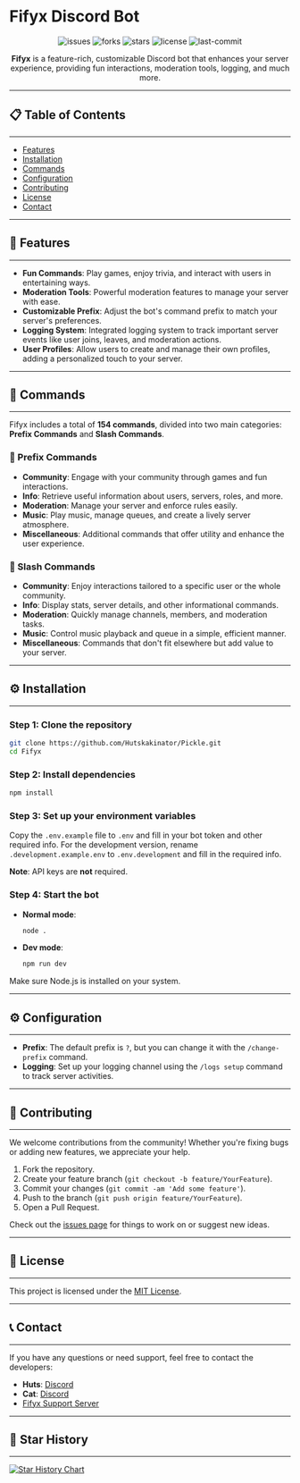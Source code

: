 # Fifyx Discord Bot

<p align="center">
  <img src="https://img.shields.io/github/issues/Hutskakinator/Pickle" alt="issues"/>
  <img src="https://img.shields.io/github/forks/Hutskakinator/Pickle" alt="forks"/>
  <img src="https://img.shields.io/github/stars/Hutskakinator/Pickle" alt="stars"/>
  <img src="https://img.shields.io/github/license/Hutskakinator/Pickle" alt="license"/>
  <img src="https://img.shields.io/github/last-commit/Hutskakinator/Pickle" alt="last-commit"/>
</p>

<p align="center">
  <strong>Fifyx</strong> is a feature-rich, customizable Discord bot that enhances your server experience, providing fun interactions, moderation tools, logging, and much more.
</p>

---

## 📋 Table of Contents
-----------------
- [Features](#-features)
- [Installation](#-installation)
- [Commands](#-commands)
- [Configuration](#-configuration)
- [Contributing](#-contributing)
- [License](#-license)
- [Contact](#-contact)

---

## 🚀 Features
------------
- **Fun Commands**: Play games, enjoy trivia, and interact with users in entertaining ways.
- **Moderation Tools**: Powerful moderation features to manage your server with ease.
- **Customizable Prefix**: Adjust the bot's command prefix to match your server's preferences.
- **Logging System**: Integrated logging system to track important server events like user joins, leaves, and moderation actions.
- **User Profiles**: Allow users to create and manage their own profiles, adding a personalized touch to your server.

---

## 📜 Commands
------------

Fifyx includes a total of **154 commands**, divided into two main categories: **Prefix Commands** and **Slash Commands**.

### 🔑 Prefix Commands
- **Community**: Engage with your community through games and fun interactions.
- **Info**: Retrieve useful information about users, servers, roles, and more.
- **Moderation**: Manage your server and enforce rules easily.
- **Music**: Play music, manage queues, and create a lively server atmosphere.
- **Miscellaneous**: Additional commands that offer utility and enhance the user experience.

### 🔧 Slash Commands
- **Community**: Enjoy interactions tailored to a specific user or the whole community.
- **Info**: Display stats, server details, and other informational commands.
- **Moderation**: Quickly manage channels, members, and moderation tasks.
- **Music**: Control music playback and queue in a simple, efficient manner.
- **Miscellaneous**: Commands that don't fit elsewhere but add value to your server.

---

## ⚙️ Installation
------------

### Step 1: Clone the repository
```bash
git clone https://github.com/Hutskakinator/Pickle.git
cd Fifyx
```

### Step 2: Install dependencies
```bash
npm install
```

### Step 3: Set up your environment variables
Copy the `.env.example` file to `.env` and fill in your bot token and other required info. For the development version, rename `.development.example.env` to `.env.development` and fill in the required info.

**Note**: API keys are __not__ required.

### Step 4: Start the bot
- **Normal mode**:  
  ```bash
  node .
  ```
- **Dev mode**:  
  ```bash
  npm run dev
  ```

Make sure Node.js is installed on your system.

---

## ⚙️ Configuration
-------------
- **Prefix**: The default prefix is `?`, but you can change it with the `/change-prefix` command.
- **Logging**: Set up your logging channel using the `/logs setup` command to track server activities.

---

## 🤝 Contributing
------------

We welcome contributions from the community! Whether you're fixing bugs or adding new features, we appreciate your help.

1. Fork the repository.
2. Create your feature branch (`git checkout -b feature/YourFeature`).
3. Commit your changes (`git commit -am 'Add some feature'`).
4. Push to the branch (`git push origin feature/YourFeature`).
5. Open a Pull Request.

Check out the [issues page](https://github.com/Hutskakinator/Pickle/issues) for things to work on or suggest new ideas.

---

## 📄 License
-------
This project is licensed under the [MIT License](https://opensource.org/licenses/MIT).

---

## 📞 Contact
-------

If you have any questions or need support, feel free to contact the developers:

- **Huts**: [Discord](https://discord.com/users/980910907695722568)
- **Cat**: [Discord](https://discord.com/users/1286030761002012673)
- [Fifyx Support Server](https://discord.gg/URfA6FZgHW)

---

## 🌟 Star History
-------------

[![Star History Chart](https://api.star-history.com/svg?repos=Hutskakinator/Pickle&type=Date)](https://star-history.com/#Hutskakinator/Pickle&Date)